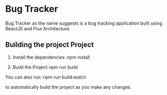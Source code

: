 # Bug Tracker

Bug Tracker as the name suggests is a bug tracking application built using ReactJS and Flux Architecture.

## Building the project Project

1. Install the dependencies:
	npm install
	
2. Build the Project
	npm run build
	

You can also run:
	npm run build:watch 

to automatically build the project as you make any changes.